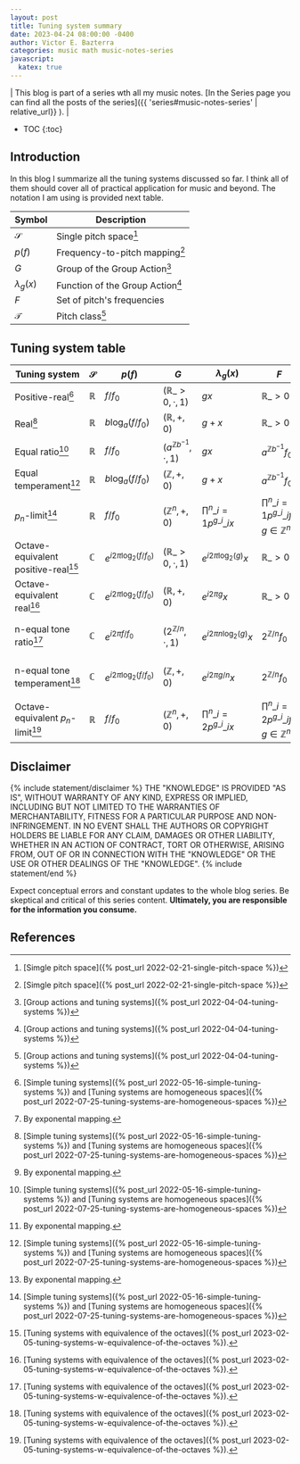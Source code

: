 ```yaml
---
layout: post
title: Tuning system summary
date: 2023-04-24 08:00:00 -0400
author: Victor E. Bazterra
categories: music math music-notes-series
javascript:
  katex: true
---
```


| This blog is part of a series wth all my music notes. [In the Series page you can find all the posts of the series]({{ 'series#music-notes-series' | relative_url}} ). |

* TOC
{:toc}


## Introduction

In this blog I summarize all the tuning systems discussed so far. I think all of them should cover all of practical application for music and beyond. The notation I am using is provided next table.

| Symbol         | Description                      |
|----------------|----------------------------------|
| $\mathcal{S}$  | Single pitch space[^1]           |
| $p(f)$         | Frequency-to-pitch mapping[^1]   |
| $G$            | Group of the Group Action[^2]    |
| $\lambda_g(x)$ | Function of the Group Action[^2] |
| $F$            | Set of pitch's frequencies       |
| $\mathcal{T}$  | Pitch class[^2]                  |


## Tuning system table

| Tuning system           | $\mathcal{S}$        | $p(f)$            | $G$                            | $\lambda_g(x)$                 | $F$                                                   | $\mathcal{T}$         |
|-------------------------|----------------------|-------------------|------------------------------------|--------------------------------|-------------------------------------------------------|------------------------------------------------|
| Positive-real[^3]        | $\mathbb{R}$        | $f/f_0$           | $(\mathbb{R}\_{>0}, \cdot, 1)$     | $gx$                           | $\mathbb{R}\_{>0}$                                    | $\mathbb{R}\_{>0}$ or $\mathbb{R}$[^4]         |
| Real[^3]                | $\mathbb{R}$         | $b\log_a(f/f_0)$  | $(\mathbb{R}, +, 0)$               | $g+x$                          | $\mathbb{R}\_{>0}$                                    | $\mathbb{R}$ or $\mathbb{R}\_{>0}$[^4]         |
| Equal ratio[^3]         | $\mathbb{R}$         | $f/f_0$           | $(a^{\mathbb{Z}b^{-1}}, \cdot, 1)$ | $gx$                           | $a^{\mathbb{Z}b^{-1}} f_0$                                | $a^{\mathbb{Z}b^{-1}}$ or $\mathbb{Z}$[^4] |
| Equal temperament[^3]   | $\mathbb{R}$         | $b\log_a(f/f_0)$  | $(\mathbb{Z}, +, 0)$               | $g+x$                          | $a^{\mathbb{Z}b^{-1}} f_0$                                | $\mathbb{Z}$ or $a^{\mathbb{Z}b^{-1}}$[^4] |
| $p_n$-limit[^3]         | $\mathbb{R}$         | $f/f_0$           | $(\mathbb{Z}^n, +, 0)$             | $\prod^n\_{i=1} p^{g\_i}\_i x$ | $\prod^n\_{i=1} p^{g\_i}\_i f_0$ $g \in \mathbb{Z}^n$ | $\mathbb{Z}^n$        |
| Octave-equivalent positive-real[^5]     | $\mathbb{C}$       | $e^{i2\pi\log_2(f/f_0)}$ | $(\mathbb{R}\_{>0}, \cdot, 1)$ | $e^{i2\pi\log_2(g)} x$         | $\mathbb{R}\_{>0}$                                    | $\mathbb{T}$ |
| Octave-equivalent real[^5]              | $\mathbb{C}$       | $e^{i2\pi\log_2(f/f_0)}$ | $(\mathbb{R}, +, 0)$           | $e^{i2\pi g} x$                | $\mathbb{R}\_{>0}$                                    | $\mathbb{T}$ |
| n-equal tone ratio[^5]      | $\mathbb{C}$  | $e^{i2\pi f/f_0}$  | $(2^{\mathbb{Z}/n}, \cdot, 1)$ | $e^{i2\pi n\log_2(g)} x$ | $2^{\mathbb{Z}/n} f_0$ | $U_n$ $\mathbb{Z}/n{\mathbb{Z}}$ $\mathbb{Z}_{\bold{mod}\it n}$ $C_n$ |
| n-equal tone temperament[^5] | $\mathbb{C}$  | $e^{i2\pi\log_2(f/f_0)}$ | $(\mathbb{Z}, +, 0)$     | $e^{i2\pi g/n} x$        | $2^{\mathbb{Z}/n} f_0$ | $U_n$ $\mathbb{Z}/n{\mathbb{Z}}$ $\mathbb{Z}_{\bold{mod}\it n}$ $C_n$ |
| Octave-equivalent $p_n$-limit[^5]       | $\mathbb{R}$       | $f/f_0$                  | $(\mathbb{Z}^n, +, 0)$         | $\prod^n\_{i=2} p^{g\_i}\_i x$ | $\prod^n\_{i=2} p^{g\_i}\_i f_0$ $g \in \mathbb{Z}^n$ | $\mathbb{Z}^{n-1}$ |

## Disclaimer

{% include statement/disclaimer %}
THE \"KNOWLEDGE\" IS PROVIDED \"AS IS\", WITHOUT WARRANTY OF ANY KIND, EXPRESS OR IMPLIED, INCLUDING BUT NOT LIMITED TO THE WARRANTIES OF MERCHANTABILITY, FITNESS FOR A PARTICULAR PURPOSE AND NON-INFRINGEMENT. IN NO EVENT SHALL THE AUTHORS OR COPYRIGHT HOLDERS BE LIABLE FOR ANY CLAIM, DAMAGES OR OTHER LIABILITY, WHETHER IN AN ACTION OF CONTRACT, TORT OR OTHERWISE, ARISING FROM, OUT OF OR IN CONNECTION WITH THE \"KNOWLEDGE\" OR THE USE OR OTHER DEALINGS OF THE \"KNOWLEDGE\".
{% include statement/end %}

Expect conceptual errors and constant updates to the whole blog series. Be skeptical and critical of this series content. **Ultimately, you are responsible for the information you consume.**

## References

[^1]:[Simgle pitch space]({% post_url 2022-02-21-single-pitch-space %}) 
[^2]:[Group actions and tuning systems]({% post_url 2022-04-04-tuning-systems %}) 
[^3]:[Simple tuning systems]({% post_url 2022-05-16-simple-tuning-systems %}) and [Tuning systems are homogeneous spaces]({% post_url 2022-07-25-tuning-systems-are-homogeneous-spaces %})
[^4]: By exponental mapping.
[^5]:[Tuning systems with equivalence of the octaves]({% post_url 2023-02-05-tuning-systems-w-equivalence-of-the-octaves %}).
[^6]: Sternberg J. Conceptualizing music through mathematics and the generalized interval system. REU project, Department of Mathematics, University of Chicago. 2006.